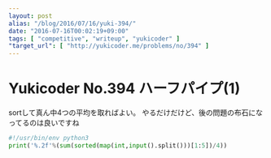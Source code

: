 ```yaml
---
layout: post
alias: "/blog/2016/07/16/yuki-394/"
date: "2016-07-16T00:02:19+09:00"
tags: [ "competitive", "writeup", "yukicoder" ]
"target_url": [ "http://yukicoder.me/problems/no/394" ]
---
```


# Yukicoder No.394 ハーフパイプ(1)

sortして真ん中$4$つの平均を取ればよい。
やるだけだけど、後の問題の布石になってるのは良いですね

``` python
#!/usr/bin/env python3
print('%.2f'%(sum(sorted(map(int,input().split()))[1:5])/4))
```
